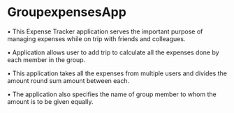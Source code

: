 # GroupexpensesApp
•	This Expense Tracker application serves the important purpose of managing expenses while on trip with friends and colleagues. 

•	Application allows user to add trip to calculate all the expenses done by each member in the group. 

•	This application takes all the expenses from multiple users and divides the amount round sum amount between each. 

•	The application also specifies the name of group member to whom the amount is to be given equally.

